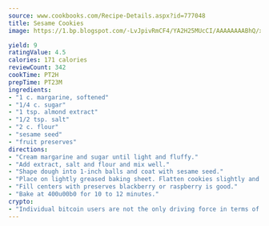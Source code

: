 ```yaml
---
source: www.cookbooks.com/Recipe-Details.aspx?id=777048
title: Sesame Cookies
image: https://1.bp.blogspot.com/-LvJpivRmCF4/YA2H25MUcCI/AAAAAAAABhQ/xgndXuMf7Zopp5S4RExCblnSp5YGujfSQCLcBGAsYHQ/s320/8.png

yield: 9
ratingValue: 4.5
calories: 171 calories
reviewCount: 342
cookTime: PT2H
prepTime: PT23M
ingredients:
- "1 c. margarine, softened"
- "1/4 c. sugar"
- "1 tsp. almond extract"
- "1/2 tsp. salt"
- "2 c. flour"
- "sesame seed"
- "fruit preserves"
directions:
- "Cream margarine and sugar until light and fluffy."
- "Add extract, salt and flour and mix well."
- "Shape dough into 1-inch balls and coat with sesame seed."
- "Place on lightly greased baking sheet. Flatten cookies slightly and indent centers with thumb."
- "Fill centers with preserves blackberry or raspberry is good."
- "Bake at 400u00b0 for 10 to 12 minutes."
crypto:
- "Individual bitcoin users are not the only driving force in terms of securing the bitcoin network."
---
```

